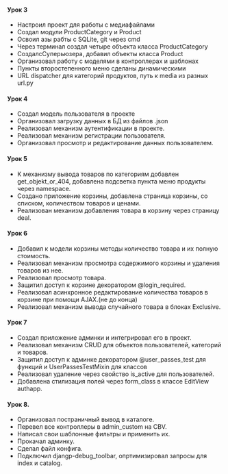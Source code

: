 #### Урок 3
- Настроил проект для работы с медиафайлами
- Создал модули ProductCategory и Product
- Освоил азы рабты с SQLite, git через cmd
- Через терминал создал четыре объекта класса ProductCategory
- СоздалсСуперьюзера, добавил объекты класса Product
- Организовал работу с моделями в контроллерах и шаблонах
- Пункты второстепенного меню сделаны динамическими
- URL dispatcher для категорий продуктов, путь к media из разных url.py

#### Урок 4
- Создал модель пользователя в проекте
- Организовал загрузку данных в БД из файлов .json
- Реализовал механизм аутентификации в проекте.
- Реализовал механизм регистрации пользователя.
- Организовал просмотр и редактирование данных пользователем.

#### Урок 5
- К механизму вывода товаров по категориям добавлен get_objekt_or_404, добавлена подсветка пункта меню продукты через namespace.
- Создано приложение корзины, добавлена страница корзины, со списком, количеством товаров и ценами.
- Реализован механизм добавления товара в корзину через страницу deal.

#### Урок 6
- Добавил к модели корзины методы количество товара и их полную стоимость.
- Реализовал механизм просмотра содержимого корзины и удаления товаров из нее.
- Реализовал просмотр товара.
- Защитил доступ к корзине декоратором @login_required.
- Реализовал асинхронное редактирование количества товаров в корзине при помощи AJAX.(не до конца)
- Реализовал механизм вывода случайного товара в блоках Exclusive.

#### Урок 7
- Создал приложение админки и интегрировал его в проект.
- Реализовал механизм CRUD для объектов пользователей, категорий и товаров. 
- Защитил доступ к админке декоратором @user_passes_test для функций и UserPassesTestMixin для классов
- Реализовал удаление через свойство is_active для пользователей.
- Добавлена стилизация полей через form_class в классе EditView authapp.

#### Урок 8.
- Организовал постраничный вывод в каталоге.
- Перевел все контроллеры в admin_custom на CBV.
- Написал свои шаблонные фильтры и применить их.
- Прокачал админку.
- Сделал файл конфига.
- Подключил djangp-debug_toolbar, опртимизировал запросы для index и сatalog.